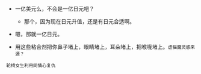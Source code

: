 * 一亿美元么，不会是一亿日元吧？ 
  * 那个，因为现在日元升值，还是有日元合适啊。
* 嗯，那就一亿日元。

* 用这些粘合剂把你鼻子堵上，眼睛堵上，耳朵堵上，把喉咙堵上。`虐猫魔灵感来源？`

`轮椅女生利用同情心复仇`
